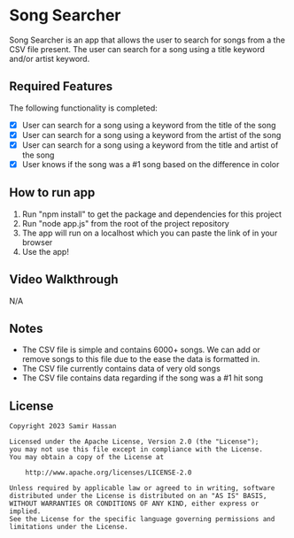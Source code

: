 # Song Searcher

Song Searcher is an app that allows the user to search for songs from a the CSV file present. The user can search for a song using a title keyword and/or artist keyword. 

## Required Features

The following functionality is completed:

- [X] User can search for a song using a keyword from the title of the song
- [X] User can search for a song using a keyword from the artist of the song
- [X] User can search for a song using a keyword from the title and artist of the song
- [X] User knows if the song was a #1 song based on the difference in color

## How to run app

1. Run "npm install" to get the package and dependencies for this project
2. Run "node app.js" from the root of the project repository
3. The app will run on a localhost which you can paste the link of in your browser
4. Use the app!

## Video Walkthrough

N/A

## Notes

- The CSV file is simple and contains 6000+ songs. We can add or remove songs to this file due to the ease the data is formatted in. 
- The CSV file currently contains data of very old songs
- The CSV file contains data regarding if the song was a #1 hit song

## License

    Copyright 2023 Samir Hassan

    Licensed under the Apache License, Version 2.0 (the "License");
    you may not use this file except in compliance with the License.
    You may obtain a copy of the License at

        http://www.apache.org/licenses/LICENSE-2.0

    Unless required by applicable law or agreed to in writing, software
    distributed under the License is distributed on an "AS IS" BASIS,
    WITHOUT WARRANTIES OR CONDITIONS OF ANY KIND, either express or implied.
    See the License for the specific language governing permissions and
    limitations under the License.